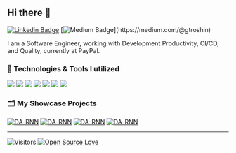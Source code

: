 ## Hi there 👋

[![Linkedin Badge](https://img.shields.io/badge/-gtroshin-blue?style=flat-square&logo=Linkedin&logoColor=white&link=https://www.linkedin.com/in/gtroshin/)](https://www.linkedin.com/in/gtroshin/)
[![Medium Badge](https://img.shields.io/badge/-gtroshin-black?style=flat-square&logo=Medium&logoColor=white&link=[https://medium.com/@gtroshin](https://medium.com/@gtroshin))](https://medium.com/@gtroshin)

I am a Software Engineer, working with Development Productivity, CI/CD, and Quality, currently at PayPal.

### 🔧 Technologies & Tools I utilized

![](https://img.shields.io/badge/OS-Linux-informational?style=flat&logo=linux&logoColor=white&color=6aa6f8)
![](https://img.shields.io/badge/Code-Python-informational?style=flat&logo=python&logoColor=white&color=6aa6f8)
![](https://img.shields.io/badge/Code-Swift-informational?style=flat&logo=swift&logoColor=white&color=6aa6f8)
![](https://img.shields.io/badge/Code-JavaScript-informational?style=flat&logo=javascript&logoColor=white&color=6aa6f8)
![](https://img.shields.io/badge/Code-Kotlin-informational?style=flat&logo=kotlin&logoColor=white&color=6aa6f8)
![](https://img.shields.io/badge/Shell-Bash-informational?style=flat&logo=gnu-bash&logoColor=white&color=6aa6f8)
![](https://img.shields.io/badge/Tools-Docker-informational?style=flat&logo=docker&logoColor=white&color=6aa6f8)

### 🗂️ My Showcase Projects

<a href="https://github.com/gtroshin/showcase-web-e2e-tests">
  <img align="center" src="https://github-readme-stats.vercel.app/api/pin/?username=gtroshin&repo=showcase-web-e2e-tests&show_icons=true&line_height=27&title_color=6aa6f8&text_color=8a919a&icon_color=6aa6f8&bg_color=22272e" alt="DA-RNN" />
</a>

<a href="https://github.com/gtroshin/showcase-performance-tests">
  <img align="center" src="https://github-readme-stats.vercel.app/api/pin/?username=gtroshin&repo=showcase-performance-tests&show_icons=true&line_height=27&title_color=6aa6f8&text_color=8a919a&icon_color=6aa6f8&bg_color=22272e" alt="DA-RNN" />
</a>

<a href="https://github.com/gtroshin/showcase-performance-tests">
  <img align="center" src="https://github-readme-stats.vercel.app/api/pin/?username=gtroshin&repo=showcase-api-tests&show_icons=true&line_height=27&title_color=6aa6f8&text_color=8a919a&icon_color=6aa6f8&bg_color=22272e" alt="DA-RNN" />
</a>

<a href="https://github.com/gtroshin/OnlineShop">
  <img align="center" src="https://github-readme-stats.vercel.app/api/pin/?username=gtroshin&repo=OnlineShop&show_icons=true&line_height=27&title_color=6aa6f8&text_color=8a919a&icon_color=6aa6f8&bg_color=22272e" alt="DA-RNN" />
</a>


_______________________________

![Visitors](https://visitor-badge.laobi.icu/badge?page_id=gtroshin)
[![Open Source Love](https://badges.frapsoft.com/os/v1/open-source.svg?v=102)](https://github.com/ellerbrock/open-source-badge/)
